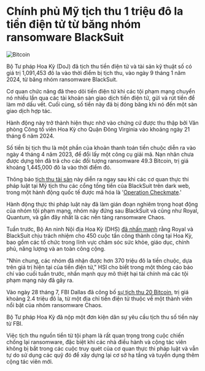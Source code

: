 # Chính phủ Mỹ tịch thu 1 triệu đô la tiền điện tử từ băng nhóm ransomware BlackSuit

![Bitcoin](https://www.bleepstatic.com/content/hl-images/2024/01/22/Bitcoin.jpg)

Bộ Tư pháp Hoa Kỳ (DoJ) đã tịch thu tiền điện tử và tài sản kỹ thuật số có giá trị 1,091,453 đô la vào thời điểm bị tịch thu, vào ngày 9 tháng 1 năm 2024, từ băng nhóm ransomware BlackSuit.

Cơ quan chức năng đã theo dõi tiền điện tử khi các tội phạm mạng chuyển nó nhiều lần qua các tài khoản sàn giao dịch tiền điện tử, gửi và rút tiền để làm mờ dấu vết. Cuối cùng, số tiền này đã bị đóng băng khi nó đến một sàn giao dịch hợp tác.

Hành động này trở thành hiện thực nhờ vào chứng cứ được thu thập bởi Văn phòng Công tố viên Hoa Kỳ cho Quận Đông Virginia vào khoảng ngày 21 tháng 6 năm 2024.

Số tiền bị tịch thu là một phần của khoản thanh toán tiền chuộc diễn ra vào ngày 4 tháng 4 năm 2023, để đổi lấy một công cụ giải mã. Nạn nhân chưa được dựng tên đã trả cho các đối tượng ransomware 49.3 Bitcoin, trị giá khoảng 1,445,000 đô la vào thời điểm đó.

Thông báo [tịch thu tài sản](https://www.justice.gov/opa/pr/justice-department-announces-coordinated-disruption-actions-against-blacksuit-royal) này diễn ra ngay sau khi các cơ quan thực thi pháp luật tại Mỹ tịch thu các cổng tống tiền của BlackSuit trên dark web, trong một hành động quốc tế được mã hóa là '[Operation Checkmate](https://www.bleepingcomputer.com/news/security/law-enforcement-seizes-blacksuit-ransomware-leak-sites/).'

Hành động thực thi pháp luật này đã làm gián đoạn nghiêm trọng hoạt động của nhóm tội phạm mạng, nhóm này đứng sau BlackSuit và cũng như Royal, Quantum, và gần đây nhất là các nền tảng ransomware Chaos.

Tuần trước, Bộ An ninh Nội địa Hoa Kỳ (DHS) [đã nhấn mạnh](https://www.bleepingcomputer.com/news/security/royal-and-blacksuit-ransomware-gangs-hit-over-450-us-companies/) rằng Royal và BlackSuit chịu trách nhiệm cho 450 cuộc tấn công thành công tại Hoa Kỳ, bao gồm các tổ chức trong lĩnh vực chăm sóc sức khỏe, giáo dục, chính phủ, năng lượng và an toàn công cộng.

"Nhìn chung, các nhóm đã nhận được hơn 370 triệu đô la tiền chuộc, dựa trên giá trị hiện tại của tiền điện tử," HSI cho biết trong một thông cáo báo chí vào cuối tuần trước, nhấn mạnh quy mô thiệt hại tài chính mà các tội phạm mạng này đã gây ra.

Vào ngày 28 tháng 7, FBI Dallas đã công bố [sự tịch thu 20 Bitcoin](https://www.bleepingcomputer.com/news/security/fbi-seizes-24m-in-bitcoin-from-new-chaos-ransomware-operation/), trị giá khoảng 2.4 triệu đô la, từ một địa chỉ tiền điện tử thuộc về một thành viên nổi bật của nhóm ransomware Chaos.

Bộ Tư pháp Hoa Kỳ đã nộp một đơn kiện dân sự yêu cầu tịch thu số tiền này từ FBI.

Việc tịch thu nguồn tiền từ tội phạm là rất quan trọng trong cuộc chiến chống lại ransomware, đặc biệt khi các nhà điều hành và cộng tác viên không bị bắt trong các cuộc truy quét của cơ quan thực thi pháp luật và vẫn tự do sử dụng các quỹ đó để xây dựng lại cơ sở hạ tầng và tuyển dụng thêm cộng tác viên mới.